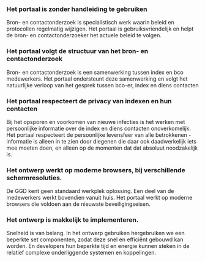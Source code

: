 ### Het portaal is zonder handleiding te gebruiken

Bron- en contactonderzoek is specialistisch werk waarin beleid en protocollen regelmatig wijzigen. Het portaal is gebruiksvriendelijk en helpt de bron- en contactonderzoeker het actuele beleid te volgen.

### Het portaal volgt de structuur van het bron- en contactonderzoek

Bron- en contactonderzoek is een samenwerking tussen index en bco medewerkers. Het portaal ondersteunt deze samenwerking en volgt het natuurlijke verloop van het gesprek tussen bco-er, index en diens contacten

### Het portaal respecteert de privacy van indexen en hun contacten

Bij het opsporen en voorkomen van nieuwe infecties is het werken met persoonlijke informatie over de index en diens contacten onoverkomelijk. Het portaal respecteert de persoonlijke levensfeer van alle betrokkenen - informatie is alleen in te zien door diegenen die daar ook daadwerkelijk iets mee moeten doen, en alleen op de momenten dat dat absoluut noodzakelijk is. 

### Het ontwerp werkt op moderne browsers, bij verschillende schermresoluties.

De GGD kent geen standaard werkplek oplossing. Een deel van de medewerkers werkt bovendien vanuit huis. Het portaal werkt op moderne browsers die voldoen aan de nieuwste beveiligingseisen.

### Het ontwerp is makkelijk te implementeren.

Snelheid is van belang. In het ontwerp gebruiken hergebruiken we een beperkte set componenten, zodat deze snel en efficiënt gebouwd kan worden. En developers hun beperkte tijd en energie kunnen steken in de relatief complexe onderliggende systemen en koppelingen.
